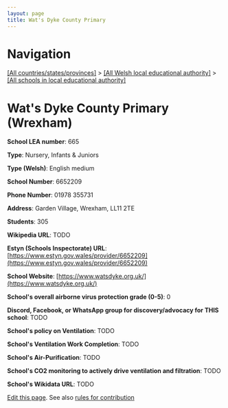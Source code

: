 ```yaml
---
layout: page
title: Wat's Dyke County Primary
---
```

# Navigation

[[All countries/states/provinces]](../../..) > [[All Welsh local educational authority]](../..) > [[All schools in local educational authority]](..)

# Wat's Dyke County Primary (Wrexham)

**School LEA number**: 665

**Type**: Nursery, Infants & Juniors

**Type (Welsh)**: English medium

**School Number**: 6652209

**Phone Number**: 01978 355731

**Address**: Garden Village, Wrexham, LL11 2TE

**Students**: 305

**Wikipedia URL**: TODO

**Estyn (Schools Inspectorate) URL**: [https://www.estyn.gov.wales/provider/6652209](https://www.estyn.gov.wales/provider/6652209)

**School Website**: [https://www.watsdyke.org.uk/](https://www.watsdyke.org.uk/)

**School's overall airborne virus protection grade (0-5)**: 0

**Discord, Facebook, or WhatsApp group for discovery/advocacy for THIS school**: TODO

**School's policy on Ventilation**: TODO

**School's Ventilation Work Completion**: TODO

**School's Air-Purification**: TODO

**School's CO2 monitoring to actively drive ventilation and filtration**: TODO

**School's Wikidata URL**: TODO




[Edit this page](https://github.com/VentilationProject/Wales/edit/prif/./Wrexham/Wat's_Dyke_County_Primary.md). See also [rules for contribution](../../../contribution-rules/)